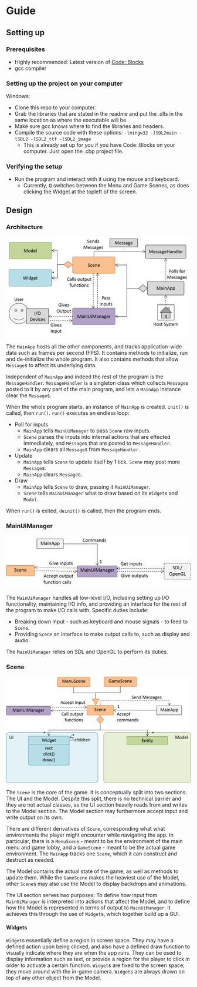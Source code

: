 # Guide



## Setting up
### Prerequisites
- Highly recommended: Latest version of [Code::Blocks](http://www.codeblocks.org)
- gcc compiler

### Setting up the project on your computer
Windows:

- Clone this repo to your computer.
- Grab the libraries that are stated in the readme and put the .dlls in the same location as where the executable will be.
- Make sure gcc knows where to find the libraries and headers.
- Compile the source code with these options: `-lmingw32 -lSDL2main -lSDL2 -lSDL2_ttf -lSDL2_image`
	- This is already set up for you if you have Code::Blocks on your computer. Just open the .cbp project file.

### Verifying the setup
- Run the program and interact with it using the mouse and keyboard.
	- Currently, <kbd>Q</kbd> switches between the Menu and Game Scenes, as does clicking the Widget at the topleft of the screen.



## Design
### Architecture
![](ArchitectureDiagram.png)

The `MainApp` hosts all the other components, and tracks application-wide data such as frames per second (FPS). It contains methods to initialize, run and de-initialize the whole program. It also contains methods that allow `Message`s to affect its underlying data.

Independent of `MainApp` and indeed the rest of the program is the `MessageHandler`. `MessageHandler` is a singleton class which collects `Message`s posted to it by any part of the main program, and lets a `MainApp` instance clear the `Message`s.

When the whole program starts, an instance of `MainApp` is created. `init()` is called, then `run()`. `run()` executes an endless loop:

- Poll for inputs
	- `MainApp` tells `MainUiManager` to pass `Scene` raw inputs.
	- `Scene` parses the inputs into internal actions that are effected immediately, and `Message`s that are posted to `MessageHandler`.
	- `MainApp` clears all `Message`s from `MessageHandler`.
- Update
	- `MainApp` tells `Scene` to update itself by 1 tick. `Scene` may post more `Message`s.
	- `MainApp` clears `Message`s.
- Draw
	- `MainApp` tells `Scene` to draw, passing it `MainUiManager`.
	- `Scene` tells `MainUiManager` what to draw based on its `Widget`s and `Model`.

When `run()` is exited, `deinit()` is called, then the program ends.

### MainUiManager
![](MainUiManagerClassDiagram.png)

The `MainUiManager` handles all low-level I/O, including setting up I/O functionality, maintaining I/O info, and providing an interface for the rest of the program to make I/O calls with. Specific duties include:

- Breaking down input - such as keyboard and mouse signals - to feed to `Scene`.
- Providing `Scene` an interface to make output calls to, such as display and audio.

The `MainUiManager` relies on SDL and OpenGL to perform its duties.

### Scene
![](SceneClassDiagram.png)

The `Scene` is the core of the game. It is conceptually split into two sections: The UI and the Model. Despite this split, there is no technical barrier and they are not actual classes, as the UI section heavily reads from and writes to the Model section. The Model section may furthermore accept input and write output on its own.

There are different derivatives of `Scene`, corresponding what what environments the player might encounter while navigating the app. In particular, there is a `MenuScene` - meant to be the environment of the main menu and game lobby, and a `GameScene` - meant to be the actual game environment. The `MainApp` tracks one `Scene`, which it can construct and destruct as needed.

The Model contains the actual state of the game, as well as methods to update them. While the `GameScene` makes the heaviest use of the Model, other `Scene`s may also use the Model to display backdrops and animations.

The UI section serves two purposes: To define how input from `MainUiManager` is interpreted into actions that affect the Model, and to define how the Model is represented in terms of output to `MainUiManager`. It achieves this through the use of `Widget`s, which together build up a GUI.

#### Widgets

`Widget`s essentially define a region in screen space. They may have a defined action upon being clicked, and also have a defined draw function to visually indicate where they are when the app runs. They can be used to display information such as text, or provide a region for the player to click in order to activate a certain function. `Widget`s are fixed to the screen space; they move around with the in-game camera. `Widget`s are always drawn on top of any other object from the Model.